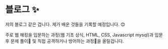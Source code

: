 # 블로그 ✨
저의 블로그 같은 겁니다. 제가 배운 것들을 기록할 예정입니다. 😊

주로 웹 해킹을 입문하는 과정(웹 기초 상식, HTML, CSS, Javascript mysql)과 입문 후 문제 풀이📃 및 직접 공격하거나 방어하는 과정🔨을 올릴겁니다.
